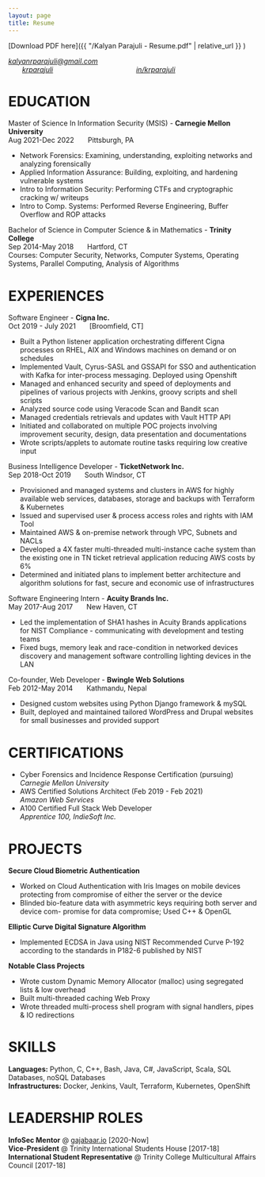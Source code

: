 ```yaml
---
layout: page
title: Resume
---
```

[Download PDF here]({{ "/Kalyan Parajuli - Resume.pdf" | relative_url }} )

<i class="fa fa-envelope" aria-hidden="true"> [kalyanrparajuli@gmail.com](mailto:kalyanrparajuli@gmail.com)</i>
<br />
<i class="fa fa-github" aria-hidden="true">  [krparajuli](https://github.com/krparajuli)</i>          <i class="fa fa-linkedin" aria-hidden="true">  [in/krparajuli](https://www.linkedin.com/in/krparajuli/)</i>  

# EDUCATION
Master of Science In Information Security (MSIS) - **Carnegie Mellon University**
<br />Aug 2021-Dec 2022 &nbsp;&nbsp;&nbsp;&nbsp;&nbsp; Pittsburgh, PA
- Network Forensics: Examining, understanding, exploiting networks and analyzing forensically
- Applied Information Assurance: Building, exploiting, and hardening vulnerable systems
- Intro to Information Security: Performing CTFs and cryptographic cracking w/ writeups
- Intro to Comp. Systems: Performed Reverse Engineering, Buffer Overflow and ROP attacks

Bachelor of Science in Computer Science & in Mathematics - **Trinity College**
<br /> Sep 2014-May 2018 &nbsp;&nbsp;&nbsp;&nbsp;&nbsp; Hartford, CT
<br />
Courses: Computer Security, Networks, Computer Systems, Operating Systems, Parallel Computing, Analysis of Algorithms

# EXPERIENCES
Software Engineer - **Cigna Inc.**
<br />
Oct 2019 - July 2021 &nbsp;&nbsp;&nbsp;&nbsp;&nbsp; [Broomfield, CT]
- Built a Python listener application orchestrating different Cigna processes on
RHEL, AIX and Windows machines on demand or on schedules
- Implemented Vault, Cyrus-SASL and GSSAPI for SSO and authentication with Kafka for inter-process messaging. Deployed using Openshift
- Managed and enhanced security and speed of deployments and pipelines of
various projects with Jenkins, groovy scripts and shell scripts
- Analyzed source code using Veracode Scan and Bandit scan
- Managed credentials retrievals and updates with Vault HTTP API
- Initiated and collaborated on multiple POC projects involving improvement security, design, data presentation and documentations
- Wrote scripts/applets to automate routine tasks requiring low creative input

Business Intelligence Developer - **TicketNetwork Inc.**
<br /> Sep 2018-Oct 2019 &nbsp;&nbsp;&nbsp;&nbsp;&nbsp; South Windsor, CT
- Provisioned and managed systems and clusters in AWS for highly available
web services, databases, storage and backups with Terraform & Kubernetes
- Issued and supervised user & process access roles and rights with IAM Tool
- Maintained AWS & on-premise network through VPC, Subnets and NACLs
- Developed a 4X faster multi-threaded multi-instance cache system than the
existing one in TN ticket retrieval application reducing AWS costs by 6%
- Determined and initiated plans to implement better architecture and algorithm solutions for fast, secure and economic use of infrastructures

Software Engineering Intern - **Acuity Brands Inc.**
<br />May 2017-Aug 2017 &nbsp;&nbsp;&nbsp;&nbsp;&nbsp; New Haven, CT
- Led the implementation of SHA1 hashes in Acuity Brands applications for
NIST Compliance - communicating with development and testing teams
- Fixed bugs, memory leak and race-condition in networked devices discovery and management software controlling lighting devices in the LAN

Co-founder, Web Developer - **Bwingle Web Solutions** 
<br />Feb 2012-May 2014 &nbsp;&nbsp;&nbsp;&nbsp;&nbsp; Kathmandu, Nepal
- Designed custom websites using Python Django framework & mySQL
- Built, deployed and maintained tailored WordPress and Drupal websites for small businesses and provided support

# CERTIFICATIONS
- Cyber Forensics and Incidence Response Certification (pursuing)
<br />*Carnegie Mellon University*
- AWS Certified Solutions Architect (Feb 2019 - Feb 2021)<br />*Amazon Web Services*
- A100 Certified Full Stack Web Developer
<br />*Apprentice 100, IndieSoft Inc.*

# PROJECTS
**Secure Cloud Biometric Authentication**
- Worked on Cloud Authentication with Iris Images on mobile devices protecting from compromise of either the server or the device
- Blinded bio-feature data with asymmetric keys requiring both server and device com- promise for data compromise; Used C++ & OpenGL

**Elliptic Curve Digital Signature Algorithm**
- Implemented ECDSA in Java using NIST Recommended Curve P-192 according to the standards in P182-6 published by NIST

**Notable Class Projects**
- Wrote custom Dynamic Memory Allocator (malloc) using segregated lists & low overhead
- Built multi-threaded caching Web Proxy
- Wrote threaded multi-process shell program
with signal handlers, pipes & IO redirections

# SKILLS
**Languages:**  Python, C, C++, Bash, Java, C#, JavaScript, Scala, SQL Databases, noSQL Databases
<br />**Infrastructures:** Docker, Jenkins, Vault, Terraform, Kubernetes, OpenShift

# LEADERSHIP ROLES
**InfoSec Mentor** @ [gajabaar.io](https://gajabaar.io) [2020-Now]
<br />**Vice-President** @ Trinity International Students House [2017-18]
<br /> **International Student Representative** @ Trinity College Multicultural Affairs Council [2017-18]